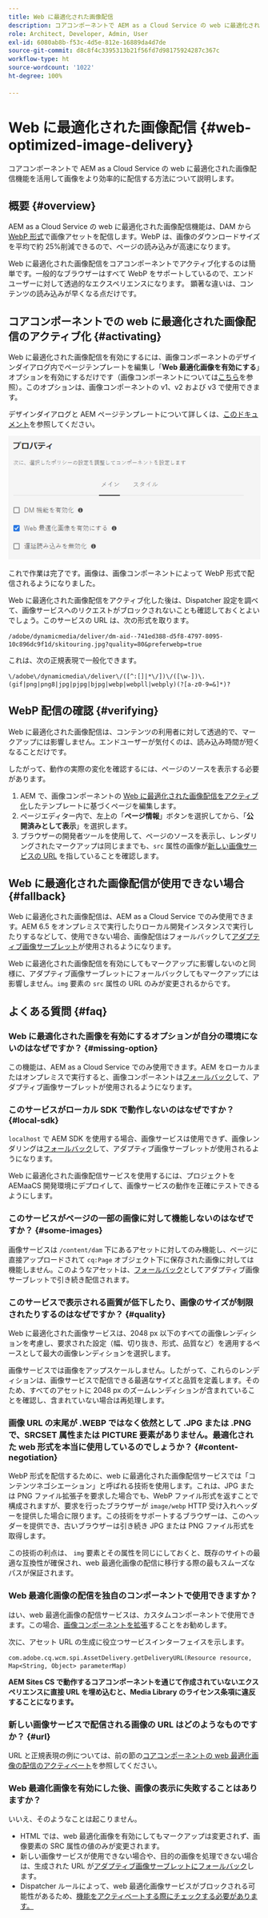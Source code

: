 ```yaml
---
title: Web に最適化された画像配信
description: コアコンポーネントで AEM as a Cloud Service の web に最適化された画像配信機能を活用して画像をより効率的に配信する方法について説明します。
role: Architect, Developer, Admin, User
exl-id: 6080ab8b-f53c-4d5e-812e-16889da4d7de
source-git-commit: d8c8f4c3395313b21f56fd7d98175924287c367c
workflow-type: ht
source-wordcount: '1022'
ht-degree: 100%

---
```


# Web に最適化された画像配信 {#web-optimized-image-delivery}

コアコンポーネントで AEM as a Cloud Service の web に最適化された画像配信機能を活用して画像をより効率的に配信する方法について説明します。

## 概要 {#overview}

AEM as a Cloud Service の web に最適化された画像配信機能は、DAM から [WebP 形式](https://developers.google.com/speed/webp)で画像アセットを配信します。WebP は、画像のダウンロードサイズを平均で約 25%削減できるので、ページの読み込みが高速になります。

Web に最適化された画像配信をコアコンポーネントでアクティブ化するのは簡単です。一般的なブラウザーはすべて WebP をサポートしているので、エンドユーザーに対して透過的なエクスペリエンスになります。 顕著な違いは、コンテンツの読み込みが早くなる点だけです。

## コアコンポーネントでの web に最適化された画像配信のアクティブ化 {#activating}

Web に最適化された画像配信を有効にするには、画像コンポーネントのデザインダイアログ内でページテンプレートを編集し「**Web 最適化画像を有効にする**」オプションを有効にするだけです（画像コンポーネントについては[こちら](/help/components/image.md#design-dialog)を参照）。このオプションは、画像コンポーネントの v1、v2 および v3 で使用できます。

デザインダイアログと AEM ページテンプレートについて詳しくは、[このドキュメント](/help/get-started/authoring.md#pre-configuring-core-components)を参照してください。

![デザインダイアログでの web に最適化された画像配信の有効化](/help/assets/web-optimized-image-delivery.png)

これで作業は完了です。画像は、画像コンポーネントによって WebP 形式で配信されるようになりました。

Web に最適化された画像配信をアクティブ化した後は、Dispatcher 設定を調べて、画像サービスへのリクエストがブロックされないことも確認しておくとよいでしょう。このサービスの URL は、次の形式を取ります。

```text
/adobe/dynamicmedia/deliver/dm-aid--741ed388-d5f8-4797-8095-10c896dc9f1d/skitouring.jpg?quality=80&preferwebp=true
```

これは、次の正規表現で一般化できます。

```text
\/adobe\/dynamicmedia\/deliver\/([^:[]|*\/])\/([\w-])\.(gif|png|png8|jpg|pjpg|bjpg|webp|webpll|webply)(?[a-z0-9=&]*)?
```

## WebP 配信の確認 {#verifying}

Web に最適化された画像配信は、コンテンツの利用者に対して透過的で、マークアップには影響しません。エンドユーザーが気付くのは、読み込み時間が短くなることだけです。

したがって、動作の実際の変化を確認するには、ページのソースを表示する必要があります。

1. AEM で、画像コンポーネントの [Web に最適化された画像配信をアクティブ化](#activating)したテンプレートに基づくページを編集します。
1. ページエディター内で、左上の「**ページ情報**」ボタンを選択してから、「**公開済みとして表示**」を選択します。
1. ブラウザーの開発者ツールを使用して、ページのソースを表示し、レンダリングされたマークアップは同じままでも、`src` 属性の画像が[新しい画像サービスの URL](#activating) を指していることを確認します。

## Web に最適化された画像配信が使用できない場合 {#fallback}

Web に最適化された画像配信は、AEM as a Cloud Service でのみ使用できます。AEM 6.5 をオンプレミスで実行したりローカル開発インスタンスで実行したりするなどして、使用できない場合、画像配信はフォールバックして[アダプティブ画像サーブレット](/help/developing/adaptive-image-servlet.md)が使用されるようになります。

Web に最適化された画像配信を有効にしてもマークアップに影響しないのと同様に、アダプティブ画像サーブレットにフォールバックしてもマークアップには影響しません。`img` 要素の `src` 属性の URL のみが変更されるからです。

## よくある質問 {#faq}

### Web に最適化された画像を有効にするオプションが自分の環境にないのはなぜですか？ {#missing-option}

この機能は、AEM as a Cloud Service でのみ使用できます。AEM をローカルまたはオンプレミスで実行すると、画像コンポーネントは[フォールバック](#fallback)して、アダプティブ画像サーブレットが使用されるようになります。

### このサービスがローカル SDK で動作しないのはなぜですか？ {#local-sdk}

`localhost` で AEM SDK を使用する場合、画像サービスは使用できず、画像レンダリングは[フォールバック](#fallback)して、アダプティブ画像サーブレットが使用されるようになります。

Web に最適化された画像配信サービスを使用するには、プロジェクトを AEMaaCS 開発環境にデプロイして、画像サービスの動作を正確にテストできるようにします。

### このサービスがページの一部の画像に対して機能しないのはなぜですか？ {#some-images}

画像サービスは `/content/dam` 下にあるアセットに対してのみ機能し、ページに直接アップロードされて `cq:Page` オブジェクト下に保存された画像に対しては機能しません。このようなアセットは、[フォールバック](#fallback)としてアダプティブ画像サーブレットで引き続き配信されます。

### このサービスで表示される画質が低下したり、画像のサイズが制限されたりするのはなぜですか？ {#quality}

Web に最適化された画像サービスは、2048 px 以下のすべての画像レンディションを考慮し、要求された設定（幅、切り抜き、形式、品質など）を適用するベースとして最大の画像レンディションを選択します。

画像サービスでは画像をアップスケールしません。したがって、これらのレンディションは、画像サービスで配信できる最適なサイズと品質を定義します。そのため、すべてのアセットに 2048 px のズームレンディションが含まれていることを確認し、含まれていない場合は再処理します。

### 画像 URL の末尾が .WEBP ではなく依然として .JPG または .PNG で、SRCSET 属性または PICTURE 要素がありません。最適化された web 形式を本当に使用しているのでしょうか？ {#content-negotiation}

WebP 形式を配信するために、web に最適化された画像配信サービスでは「コンテンツネゴシエーション」と呼ばれる技術を使用します。これは、JPG または PNG ファイル拡張子を要求した場合でも、WebP ファイル形式を返すことで構成されますが、要求を行ったブラウザーが `image/webp` HTTP 受け入れヘッダーを提供した場合に限ります。この技術をサポートするブラウザーは、このヘッダーを提供でき、古いブラウザーは引き続き JPG または PNG ファイル形式を取得します。

この技術の利点は、 `img` 要素とその属性を同じにしておくと、既存のサイトの最適な互換性が確保され、web 最適化画像の配信に移行する際の最もスムーズなパスが保証されます。

### Web 最適化画像の配信を独自のコンポーネントで使用できますか？

はい、web 最適化画像の配信サービスは、カスタムコンポーネントで使用できます。この場合、[画像コンポーネントを拡張](/help/developing/customizing.md)することをお勧めします。

次に、アセット URL の生成に役立つサービスインターフェイスを示します。

```
com.adobe.cq.wcm.spi.AssetDelivery.getDeliveryURL(Resource resource, Map<String, Object> parameterMap)
```

**AEM Sites CS で動作するコアコンポーネントを通じて作成されていないエクスペリエンスに直接 URL を埋め込むと、Media Library のライセンス条項に違反することになります。**

### 新しい画像サービスで配信される画像の URL はどのようなものですか？ {#url}

URL と正規表現の例については、前の節の[コアコンポーネントの web 最適化画像の配信のアクティベート](#activating)を参照してください。

### Web 最適化画像を有効にした後、画像の表示に失敗することはありますか？

いいえ、そのようなことは起こりません。

* HTML では、web 最適化画像を有効にしてもマークアップは変更されず、画像要素の SRC 属性の値のみが変更されます。
* 新しい画像サービスが使用できない場合や、目的の画像を処理できない場合は、生成された URL が[アダプティブ画像サーブレットにフォールバック](#fallback)します。
* Dispatcher ルールによって、web 最適化画像サービスがブロックされる可能性があるため、[機能をアクティベートする際にチェックする必要があります。](#activating)

